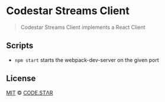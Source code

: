 # Codestar Streams Client

> Codestar Streams Client implements a React Client

## Scripts

- `npm start` starts the webpack-dev-server on the given port

## License

[MIT](./LICENSE) &copy; [CODE.STΛR](https://github.com/code-star)

[babel]: https://github.com/babel/babel
[webpack]: https://github.com/webpack/webpack
[webpack-cli]: https://github.com/webpack/webpack-cli
[webpack-dev-server]: https://github.com/webpack/webpack-dev-server
